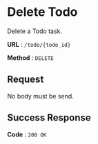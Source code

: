 # Delete Todo

Delete a Todo task.

**URL** : `/todo/{todo_id}`

**Method** : `DELETE`

## Request
No body must be send.

## Success Response

**Code** : `200 OK`
